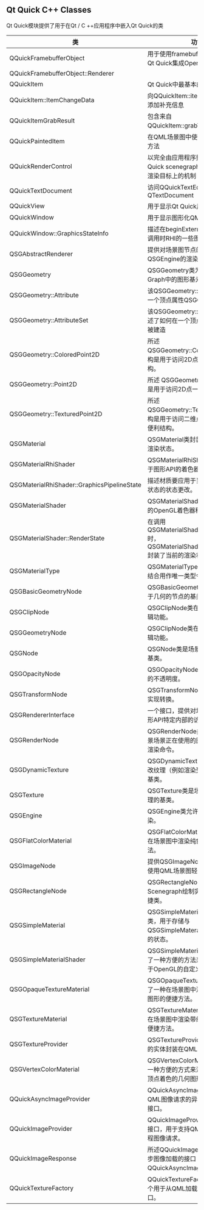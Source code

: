 ## Qt Quick C++ Classes

Qt Quick模块提供了用于在Qt / C ++应用程序中嵌入Qt Quick的类

| 类 | 功能 |
|--|--|
| QQuickFramebufferObject | 用于使用framebuffer对象(FBO)与Qt Quick集成OpenGL渲染的便利类 |
| QQuickFramebufferObject::Renderer ||
| QQuickItem | Qt Quick中最基本的可视项 |
| QQuickItem::ItemChangeData | 向QQuickItem::itemChange()函数添加补充信息 |
| QQuickItemGrabResult | 包含来自QQuickItem::grabToImage()的结果 |
| QQuickPaintedItem | 在QML场景图中使用QPainter API的方法 |
| QQuickRenderControl | 以完全由应用程序控制的方式将Qt Quick scenegraph渲染到屏幕外的渲染目标上的机制 |
| QQuickTextDocument | 访问QQuickTextEdit的QTextDocument |
| QQuickView | 用于显示Qt Quick用户界面的窗口 |
| QQuickWindow | 用于显示图形化QML场景的窗口 |
| QQuickWindow::GraphicsStateInfo | 描述在beginExternalCommands()调用时RHI的一些图形状态 |
| QSGAbstractRenderer | 提供对场景图节点的访问和一个QSGEngine的渲染 |
| QSGGeometry | QSGGeometry类为Qt Quick Scene Graph中的图形基元提供了低级存储 |
| QSGGeometry::Attribute | 该QSGGeometry::Attribute描述了一个顶点属性QSGGeometry |
| QSGGeometry::AttributeSet | 该QSGGeometry::AttributeSet中描述了如何在一个顶点QSGGeometry被建造 |
| QSGGeometry::ColoredPoint2D | 所述QSGGeometry::ColoredPoint2D结构是用于访问2D点与颜色的便利结构。 |
| QSGGeometry::Point2D | 所述 QSGGeometry::Point2D 结构是用于访问2D点一个便利结构。 |
| QSGGeometry::TexturedPoint2D | 所述QSGGeometry::TexturedPoint2D结构是用于访问二维点与纹理坐标一个便利结构。 |
| QSGMaterial | QSGMaterial类封装了着色器程序的渲染状态。 |
| QSGMaterialRhiShader | QSGMaterialRhiShader类表示独立于图形API的着色器程序。 |
| QSGMaterialRhiShader::GraphicsPipelineState | 描述材质要应用于当前活动图形管道状态的状态更改。 |
| QSGMaterialShader | QSGMaterialShader类表示渲染器中的OpenGL着色器程序。 |
| QSGMaterialShader::RenderState | 在调用QSGMaterialShader::updateState()时，QSGMaterialShader::RenderState封装了当前的渲染状态。 |
| QSGMaterialType | QSGMaterialType类与QSGMaterial结合用作唯一类型令牌。 |
| QSGBasicGeometryNode | QSGBasicGeometryNode类用作基于几何的节点的基类 |
| QSGClipNode | QSGClipNode类在场景图中实现剪辑功能。 |
| QSGGeometryNode | QSGClipNode类在场景图中实现剪辑功能。 |
| QSGNode | QSGNode类是场景图中所有节点的基类。 |
| QSGOpacityNode | QSGOpacityNode类用于更改节点的不透明度。 |
| QSGTransformNode | QSGTransformNode类在场景图中实现转换。 |
| QSGRendererInterface | 一个接口，提供对场景图形的某些图形API特定内部的访问。 |
| QSGRenderNode | QSGRenderNode类表示一组针对场景场景正在使用的图形API的自定义渲染命令。 |
| QSGDynamicTexture | QSGDynamicTexture类用作动态更改纹理（例如渲染到FBO的内容）的基类。 |
| QSGTexture | QSGTexture类是场景图中使用的纹理的基类。 |
| QSGEngine | QSGEngine类允许场景图的低级渲染。 |
| QSGFlatColorMaterial | QSGFlatColorMaterial类提供了一种在场景图中渲染纯色几何的便捷方法。 |
| QSGImageNode | 提供QSGImageNode类是为了方便使用QML场景图轻松绘制纹理内容。 |
| QSGRectangleNode | QSGRectangleNode类是用于使用Scenegraph绘制实心填充矩形的便捷类。 |
| QSGSimpleMaterial | QSGSimpleMaterial类是模板生成的类，用于存储与QSGSimpleMateralShader一起使用的状态。 |
| QSGSimpleMaterialShader | QSGSimpleMaterialShader类提供了一种方便的方法来为场景图构建基于OpenGL的自定义材质。 |
| QSGOpaqueTextureMaterial | QSGOpaqueTextureMaterial类提供了一种在场景图中渲染带纹理的几何图形的便捷方法。 |
| QSGTextureMaterial | QSGTextureMaterial类提供了一种在场景图中渲染带纹理的几何图形的便捷方法。 |
| QSGTextureProvider | QSGTextureProvider类将基于纹理的实体封装在QML中。 |
| QSGVertexColorMaterial | QSGVertexColorMaterial类提供了一种方便的方式来渲染场景图中的按顶点着色的几何图形。 |
| QQuickAsyncImageProvider | QQuickAsyncImageProvider类为QML图像请求的异步控制提供了一个接口。 |
| QQuickImageProvider | QQuickImageProvider类提供了一个接口，用于支持QML中的像素图和线程图像请求。 |
| QQuickImageResponse | 所述QQuickImageResponse类为异步图像加载的接口QQuickAsyncImageProvider。 |
| QQuickTextureFactory | QQuickTextureFactory类提供了一个用于从QML加载自定义纹理的接口。 |
